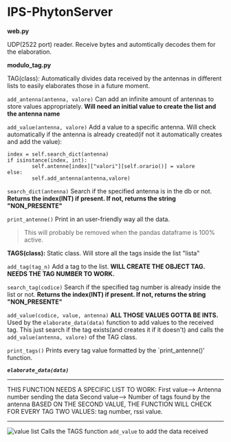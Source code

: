 # IPS-PhytonServer

**web.py**

UDP(2522 port) reader. 
Receive bytes and automtically decodes them for the elaboration.



**modulo_tag.py**

TAG(class):
Automatically divides data received by the antennas in different lists to easily elaborates those in a future moment.


`add_antenna(antenna, valore)`
Can add an infinite amount of antennas to store values appropriately. 
**Will need an initial value to create the list and the antenna name**


`add_value(antenna, valore)`
Add a value to a specific antenna.
Will check automatically if the antenna is already created(if not it automatically creates and add the value):
```
index = self.search_dict(antenna)
if isinstance(index, int):
        self.antenne[index]["valori"][self.orario()] = valore
else:
        self.add_antenna(antenna,valore)
```


`search_dict(antenna)`
Search if the specified antenna is in the db or not. 
**Returns the index(INT) if present. If not, returns the string "NON_PRESENTE"**


`print_antenne()`
Print in an user-friendly way all the data. 
>This will probably be removed when the pandas dataframe is 100% active.



**TAGS(class):**
Static class. Will store all the tags inside the list "lista"


`add_tag(tag_n)`
Add a tag to the list.
**WILL CREATE THE OBJECT TAG. NEEDS THE TAG NUMBER TO WORK.**


`search_tag(codice)`
Search if the specified tag number is already inside the list or not.
**Returns the index(INT) if present. If not, returns the string "NON_PRESENTE"**


`add_value(codice, value, antenna)`
**ALL THOSE VALUES GOTTA BE INTS.**
Used by the `elaborate_data(data)` function to add values to the received tag. This just search if the tag exists(and creates it if it doesn't) and calls the `add_value(antenna, valore)` of the TAG class.


`print_tags()`
Prints every tag value formatted by the `print_antenne()' function.


***`elaborate_data(data)`***
***

THIS FUNCTION NEEDS A SPECIFIC LIST TO WORK:
First value--> Antenna number sending the data
Second value--> Number of tags found by the antenna
BASED ON THE SECOND VALUE, THE FUNCTION WILL CHECK FOR EVERY TAG TWO VALUES:
tag number, rssi value.
***
![value list](https://user-images.githubusercontent.com/34715958/201696677-6bab8f60-6641-4456-ac7d-d5df707b5d49.png)
Calls the TAGS function `add_value` to add the data received

